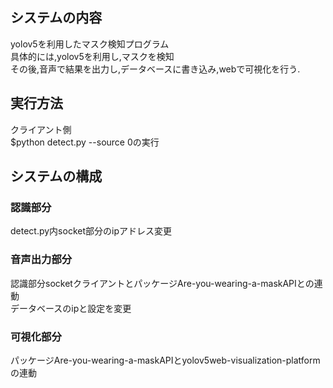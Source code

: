## システムの内容
yolov5を利用したマスク検知プログラム<br>
具体的には,yolov5を利用し,マスクを検知<br>
その後,音声で結果を出力し,データベースに書き込み,webで可視化を行う.
## 実行方法
クライアント側<br>
$python detect.py --source 0の実行<br>
## システムの構成
### 認識部分
detect.py内socket部分のipアドレス変更
### 音声出力部分
認識部分socketクライアントとパッケージAre-you-wearing-a-maskAPIとの連動<br>
データベースのipと設定を変更
### 可視化部分
パッケージAre-you-wearing-a-maskAPIとyolov5web-visualization-platformの連動<br>



